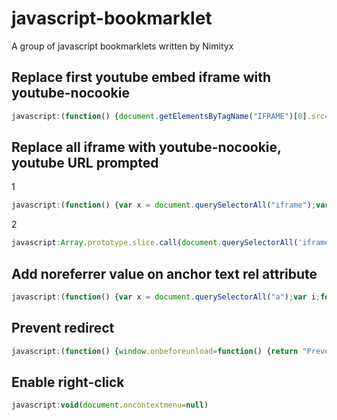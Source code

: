 # javascript-bookmarklet
A group of javascript bookmarklets written by Nimityx

## Replace first youtube embed iframe with youtube-nocookie
```javascript
javascript:(function() {document.getElementsByTagName("IFRAME")[0].src=document.getElementsByTagName("IFRAME")[0].src.toString().replace('youtube','youtube-nocookie');})()
```

## Replace all iframe with youtube-nocookie, youtube URL prompted
1
```javascript
javascript:(function() {var x = document.querySelectorAll("iframe");var i;for (i = 0; i < x.length; i++) {x[i].src = "https://miniurl.id/norobots/youtube?autoplay=0&v=" + prompt("Please enter a youtube URL");}})()
```
2
```javascript
javascript:Array.prototype.slice.call(document.querySelectorAll('iframe')).map(function(el){var id = prompt("Please enter a youtube URL", ""); el.src = 'https://miniurl.id/norobots/youtube?autoplay=0&v=' + id;});
```

## Add noreferrer value on anchor text rel attribute
```javascript
javascript:(function() {var x = document.querySelectorAll("a");var i;for (i = 0; i < x.length; i++) {x[i].relList.add("noreferrer");}})()
```

## Prevent redirect
```javascript
javascript:(function() {window.onbeforeunload=function() {return "Prevented";}})()
```

## Enable right-click
```javascript
javascript:void(document.oncontextmenu=null)
```
